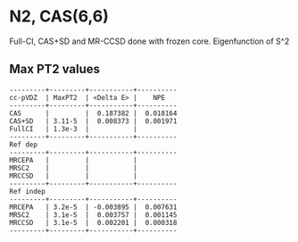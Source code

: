 N2, CAS(6,6)
============

Full-CI, CAS+SD and MR-CCSD done with frozen core.
Eigenfunction of S^2

Max PT2 values
--------------

```
---------+---------+-----------+----------
cc-pVDZ  | MaxPT2  | <Delta E> |    NPE
---------+---------+-----------+----------
CAS      |         |  0.187382 |  0.018164        
CAS+SD   | 3.11-5  |  0.008373 |  0.001971
FullCI   | 1.3e-3  |           |
---------+---------+-----------+----------
Ref dep
---------+---------+-----------+----------
MRCEPA   |         |           |           
MRSC2    |         |           |           
MRCCSD   |         |           |           
---------+---------+-----------+----------
Ref indep
---------+---------+-----------+----------
MRCEPA   | 3.2e-5  | -0.003895 |  0.007631
MRSC2    | 3.1e-5  |  0.003757 |  0.001145
MRCCSD   | 3.1e-5  |  0.002201 |  0.000318
---------+---------+-----------+----------
```

